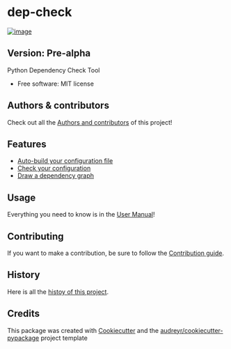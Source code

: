 # dep-check

[![image](https://img.shields.io/pypi/v/dep-check.svg)](https://pypi.python.org/pypi/dep-check)

## Version: Pre-alpha

Python Dependency Check Tool

* Free software: MIT license

## Authors & contributors

Check out all the [Authors and contributors](https://github.com/lumapps/dep-check/blob/master/doc/authors.md) of this project!

## Features

* [Auto-build your configuration file](https://github.com/lumapps/dep-check/blob/master/doc/usage.md#the-configuration-file)
* [Check your configuration](https://github.com/lumapps/dep-check/blob/master/doc/usage.md#checking-your-configuration)
* [Draw a dependency graph](https://github.com/lumapps/dep-check/blob/master/doc/usage.md#drawing-a-dependency-graph)

## Usage

Everything you need to know is in the [User Manual](https://github.com/lumapps/dep-check/blob/master/doc/usage.md)!

## Contributing

If you want to make a contribution, be sure to follow the [Contribution guide](https://github.com/lumapps/dep-check/blob/master/doc/contributing.md).

## History

Here is all the [histoy of this project](https://github.com/lumapps/dep-check/blob/master/doc/history.md).

## Credits

This package was created with [Cookiecutter](https://github.com/audreyr/cookiecutter) and the
[audreyr/cookiecutter-pypackage](https://github.com/audreyr/cookiecutter-pypackage) project template
